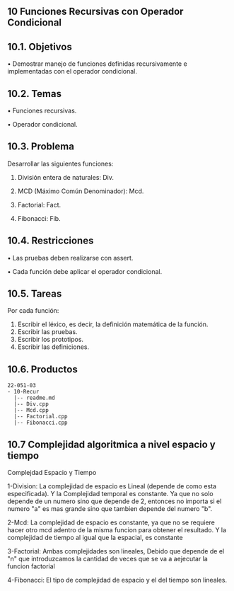 
## 10 Funciones Recursivas con Operador Condicional
## 10.1. Objetivos
• Demostrar manejo de funciones definidas recursivamente e implementadas con el operador condicional.
## 10.2. Temas
• Funciones recursivas.

• Operador condicional.
## 10.3. Problema
Desarrollar las siguientes funciones:

1. División entera de naturales: Div.

2. MCD (Máximo Común Denominador): Mcd.

3. Factorial: Fact.

4. Fibonacci: Fib.

## 10.4. Restricciones
• Las pruebas deben realizarse con assert.

• Cada función debe aplicar el operador condicional.
## 10.5. Tareas
Por cada función:
1. Escribir el léxico, es decir, la definición matemática de la función.
2. Escribir las pruebas.
3. Escribir los prototipos.
4. Escribir las definiciones.
## 10.6. Productos

```
22-051-03
- 10-Recur 
  |-- readme.md 
  |-- Div.cpp 
  |-- Mcd.cpp 
  |-- Factorial.cpp 
  |-- Fibonacci.cpp
```
## 10.7 Complejidad algoritmica a nivel espacio y tiempo
Complejdad Espacio y Tiempo

1-Division:  La complejidad de espacio es Lineal (depende de como esta especificada). Y la Complejidad temporal es constante. Ya que no solo depende de un numero sino que depende de 2, entonces no importa si el numero "a" es mas grande sino que tambien depende del numero  "b".


2-Mcd:  La complejidad de espacio es constante, ya que no se requiere hacer otro mcd adentro de la misma funcion para obtener el resultado. Y la complejidad de tiempo al igual que la espacial, es constante 


3-Factorial:  Ambas complejidades son lineales, Debido que depende de el "n" que introduzcamos la cantidad de veces que se va a aejecutar la funcion factorial 

4-Fibonacci:  El tipo de complejidad de espacio y el del tiempo son lineales.


